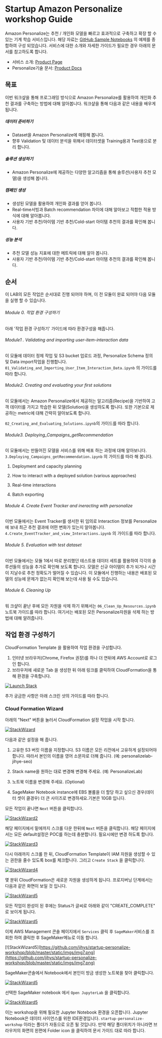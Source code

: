 # Startup Amazon Personalize workshop Guide

Amazon Personalize는 추천 / 개인화 모델을 빠르고 효과적으로 구축하고 확장 할 수있는 기계 학습 서비스입니다. 해당 자료는 [GitHub Sample Notebooks](https://github.com/aws-samples/amazon-personalize-samples) 의 예제를 종합하여 구성 되었습니다. 서비스에 대한 소개와 자세한 가이드가 필요한 경우 아래의 문서를 참고하도록 합니다.

- 서비스 소개: [Product Page](https://aws.amazon.com/personalize/)
- Personalize기술 문서:  [Product Docs](https://docs.aws.amazon.com/personalize/latest/dg/what-is-personalize.html) 



## 목표

이번 워크샾을 통해 프로그래밍 방식으로 Amazon Personalize를 활용하여 개인화 추천 결과를 구축하는 방법에 대해 알아봅니다.  워크샾을 통해 다음과 같은 내용을 배우게 됩니다.

##### 데이터 준비하기

- Dataset을 Amazon Personalize에 매핑해 봅니다.
- 향후 Validation 및 데이터 분석을 위해서 데이터셋을 Training용과 Test용으로 분리 합니다. 

##### 솔루션 생성하기

- Amazon Personalize에 제공하는 다양한 알고리즘을 통해 솔루션(사용자 추천 모델)을 생성해 봅니다.

  

##### 캠페인 생성 

- 생성된 모델을 활용하여 개인화 결과를 얻어 봅니다.
- Real-time서빙과 Batch recommendation 차이에 대해 알아보고 적합한 적용 방식에 대해 알아봅니다. 
- 사용자 기반 추천/아이템 기반 추천/Cold-start 아이템 추천의 결과를 확인해 봅니다.

##### 성능 분석 

- 추천 모델 성능 지표에 대한 메트릭에 대해 알아 봅니다.
- 사용자 기반 추천/아이템 기반 추천/Cold-start 아이템 추천의 결과를 확인해 봅니다.



## 순서

이 LAB의 모든 작업은 순서대로 진행 되어야 하며, 이 전 모듈이 완료 되어야 다음 모듈을 실행 할 수 있습니다.

###### Module 0. 작업 환경 구성하기 

아래 '작업 환경 구성하기' 가이드에 따라 환경구성을 해줍니다.

###### Module1 . Validating and importing user-item-interaction data 

이 모듈에 데이터 정제 작업 및 S3 bucket 업로드 과정, Personalize Schema 정의 및 Data import작업을 진행합니다. `01_Validating_and_Importing_User_Item_Interaction_Data.ipynb` 의 가이드를 따라 합니다.

###### Module2.  Creating and evaluating your first solutions

이 모듈에서는 Amazon Personalize에서 제공하는 알고리즘(Recipe)을 기반하여 고객 데이터를 가지고 학습한 뒤 모델(Solution)을 생성하도록 합니다.  또한 기본으로 제공하는 metric에 대해 간략히 알아보도록 합니다. 

`02_Creating_and_Evaluating_Solutions.ipynb`의 가이드를 따라 합니다. 

###### Module3. Deploying_Campaigns_getRecommendation

이 모듈에서는 만들어진 모델을 서비스를 위해 배포 하는 과정에 대해 알아보니다. `3.Deploying_Campaigns_getRecommendation.ipynb` 의 가이드를 따라 해 봅니다.

1. Deployment and capacity planning

2. How to interact with a deployed solution (various approaches)

3. Real-time interactions

4. Batch exporting

   

###### Module 4. Create Event Tracker and ineracting with personalize 

이번 모듈에서는 Event Tracker를 생서한 뒤 임의로 Interaction 정보를 Personalize에 보내 최근 추천 결과에 어떤 변화가 있는지 알아봅니다.  `4.Create_EventTracker_and_view_Interactions.ipynb` 의 가이드를 따라 합니다. 

###### Module 5. Evaluation with test dataset

이번 모듈에서는 모듈 1에서 따로 분리했던 테스트용 데이터 세트를 활용하여 각각의 솔루션들의 성능을 추가로 확인해 보도록 합니다. 모델은 신규 아이템이 추가 되거나 시간이 지날수로 추천 정확도가 떨어질 수 있습니다. 이 모듈에서 진행하는 내용은 배포된 모델의 성능에 문제가 없는지 확인해 보는데 사용 될 수도 있습니다. 

###### Module 6. Cleaning Up

워 크샾이 끝난 후에 모든 자원을 삭제 하기 위해서는 `06_Clean_Up_Resources.ipynb` 노트북 가이드를 따라 합니다. 여기서는 배포된 모든 Personalize자원을 삭제 하는 방법에 대해 알려줍니다.



## 작업 환경 구성하기 

CloudFormation Template 을 활용하여 작업 환경을 구성합니다.

1. 인터넷 브라우저(Chrome, Firefox 권장)를 하나 더 연뒤에 AWS Account로 로그인 합니다.
2. 브라우저에 새로운 Tab 을 생성한 뒤 아래 링크를 클릭하여 CloudFormation을 통해 환경을 구축합니다. 



[![Launch Stack](https://camo.githubusercontent.com/210bb3bfeebe0dd2b4db57ef83837273e1a51891/68747470733a2f2f73332e616d617a6f6e6177732e636f6d2f636c6f7564666f726d6174696f6e2d6578616d706c65732f636c6f7564666f726d6174696f6e2d6c61756e63682d737461636b2e706e67)](https://console.aws.amazon.com/cloudformation/home#/stacks/new?stackName=PersonalizePOC&templateURL=https://jihys-personalize-ap-northeast-2.s3.ap-northeast-2.amazonaws.com/PersonalizePOC_v1.yaml)

추가 궁금한 사항은 아래 스크린 샷의 가이드를 따라 합니다. 

### Cloud Formation Wizard

아래의 "Next" 버튼을 눌러서 CloudFormation 설정 작업을 시작 합니다.

[![StackWizard](https://github.com/jihys/startup-personalize-workshop/blob/master/static/imgs/img1.png)](https://github.com/jihys/startup-personalize-workshop/blob/master/static/imgs/img1.png)







다음과 같은 설정을 해 줍니다.  

1. 고유한 S3 버킷 이름을 지정합니다. S3 이름은 모든 리전에서 고유하게 설정되어야 합니다. 따라서 본인의 이름을 영어 소문자로 더해 줍니다. (예: personalizelab-jihye-seo)
2. Stack name을 원하는 대로 변경해 변경해 주세요. (예: PersonalizeLab)
3. 노트북 이름을 변경해 주세요. (Optional)

1. SageMaker Notebook instance에 EBS 볼륨을 더 할당 하고 싶으신 경우(데이터 셋이 클경우) 더 큰 사이즈로 변경하세요.기본은 10GB 입니다. 

모든 작업이 끝나면 `Next` 버튼을 클릭합니다.

[![StackWizard2](https://github.com/jihys/startup-personalize-workshop/blob/master/static/imgs/img2.png)](https://github.com/jihys/startup-personalize-workshop/blob/master/static/imgs/img2.png)

해당 페이지에서 밑에까지 스크롤 다운 한뒤에  `Next` 버튼을 클릭합니다. 해당 페이지에서는 모든 default설정은 POC를 하는데 충분합니다. 필요시에만 변경 하도록 합니다. 

[![StackWizard3](https://github.com/jihys/startup-personalize-workshop/blob/master/static/imgs/img3.png)](https://github.com/jihys/startup-personalize-workshop/blob/master/static/imgs/img3.png)

다시 아래까지 스크롤 한 뒤, CloudFormation Template이 IAM 자원을 생성할 수 있는 권한을 줄수 있도록 box를 체크합니다. 그리고  `Create Stack` 을 클릭합니다.

[![StackWizard4](https://github.com/jihys/startup-personalize-workshop/blob/master/static/imgs/img4.png)](https://github.com/jihys/startup-personalize-workshop/blob/master/static/imgs/img4.png)



몇 분뒤 CloudFormation은 새로운 자원을 생성하게 됩니다. 프로지버닝 단계에서는 다음과 같은 화면이 보일 것 입니다.

[![StackWizard5](https://github.com/jihys/startup-personalize-workshop/blob/master/static/imgs/img5.png)](https://github.com/jihys/startup-personalize-workshop/blob/master/static/imgs/img5.png)

모든 작업이 완성이 된 후에는 Status가 글씨로 아래와 같이 "CREATE_COMPLETE" 로 보이게 됩니다. 



[![StackWizard5](https://github.com/jihys/startup-personalize-workshop/blob/master/static/imgs/img6.png)](https://github.com/jihys/startup-personalize-workshop/blob/master/static/imgs/img6.png)

이제 AWS Management 콘솔 페이지에서  `Services` 클릭 후  `SageMaker`서비스를 조회한 하여 클릭한 후 SageMaker메뉴로 이동 합니다.

[![StackWizard5](https://github.com/jihys/startup-personalize-workshop/blob/master/static/imgs/img7.png](https://github.com/jihys/startup-personalize-workshop/blob/master/static/imgs/img7.png)

SageMaker콘솔에서 Notebook에서 본인이 방금 생성한 노트북을 찾아 클릭합니다.



[![StackWizard5](https://github.com/jihys/startup-personalize-workshop/blob/master/static/imgs/img8.png)](https://github.com/jihys/startup-personalize-workshop/blob/master/static/imgs/img8.png)

선택한 SageMaker notebook 에서  `Open JupyterLab` 을 클릭합니다. 

[![StackWizard5](https://github.com/jihys/startup-personalize-workshop/blob/master/static/imgs/img9.png)](https://github.com/jihys/startup-personalize-workshop/blob/master/static/imgs/img9.png)



이는 workshop을 위해 필요한 Jupyter Notebook 환경을 오픈합니다. Jupyter Notebook은 데이터 사이언스를 위한 IDE환경입니다. `startup-personalize-workshop` 이라는 폴더가 자동으로 오픈 될 것입니다. 만약 해당 폴더위치가 아니라면 브라우저의 화면의 왼편에 Folder icon 을 클릭하여 문서 가이드 대로 따라 합니다.  

## 





